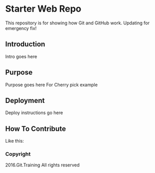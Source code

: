 # Starter Web Repo

This repository is for showing how Git and GitHub work. 
Updating for emergency fix!

## Introduction

Intro goes here

## Purpose

Purpose goes here
For Cherry pick example

## Deployment 

Deploy instructions go here

## How To Contribute

Like this: 

### Copyright

2016.Git.Training All rights reserved
